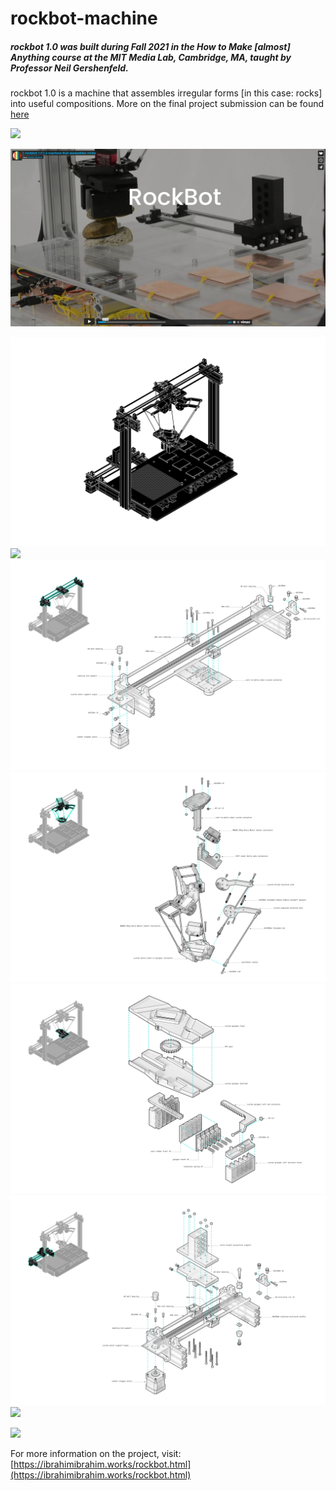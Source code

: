 # rockbot-machine

##### rockbot 1.0 was built during Fall 2021 in the How to Make [almost] Anything course at the MIT Media Lab, Cambridge, MA, taught by Professor Neil Gershenfeld.


rockbot 1.0 is a machine that assembles irregular forms [in this case: rocks] into useful compositions.
More on the final project submission can be found [here](http://fab.cba.mit.edu/classes/MAS.863/Harvard/people/ibrahimibrahim/final/finalprogress.html)

![](/assets/rockbot-01.jpg)

[![Rockbot - rock assemling machine](/assets/Video.JPG)](https://player.vimeo.com/video/668792297 "Rockbot - rock assemling machine - Click to Watch!")

![](/assets/MAS863-Drawing-Axons-01.jpg)
![](/assets/rockbot-axon1.jpg)
![](/assets/rockbot-axon2.jpg)
![](/assets/rockbot-axon3.jpg)
![](/assets/rockbot-axon4.jpg)
![](/assets/rockbot-axon5.jpg)
![](/assets/rockbot-axon6.jpg)

![](/assets/rockbot-03.jpg)

For more information on the project, visit: [https://ibrahimibrahim.works/rockbot.html](https://ibrahimibrahim.works/rockbot.html)  






